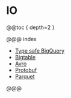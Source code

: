 # IO

@@toc { depth=2 }

@@@ index

* [Type safe BigQuery](Type-Safe-BigQuery.md)
* [Bigtable](Bigtable.md)
* [Avro](Avro.md)
* [Protobuf](Protobuf.md)
* [Parquet](Parquet.md)

@@@
